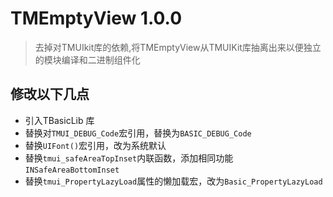 # TMEmptyView 1.0.0
> 去掉对TMUIkit库的依赖,将TMEmptyView从TMUIKit库抽离出来以便独立的模块编译和二进制组件化

## 修改以下几点
- 引入TBasicLib 库
- 替换对`TMUI_DEBUG_Code`宏引用，替换为`BASIC_DEBUG_Code`
- 替换`UIFont()`宏引用，改为系统默认
- 替换`tmui_safeAreaTopInset`内联函数，添加相同功能`INSafeAreaBottomInset`
- 替换`tmui_PropertyLazyLoad`属性的懒加载宏，改为`Basic_PropertyLazyLoad`
